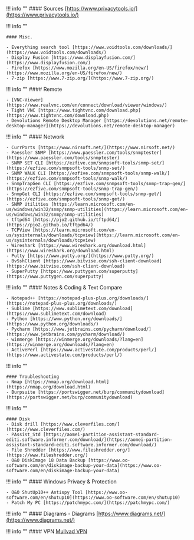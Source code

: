 !!! info ""
    #### Sources
    [https://www.privacytools.io/](https://www.privacytools.io/)

!!! info ""

    #### Misc.

    - Everything search tool [https://www.voidtools.com/downloads/](https://www.voidtools.com/downloads/)
    - Display Fusion [https://www.displayfusion.com/](https://www.displayfusion.com/)
    - Firefox [https://www.mozilla.org/en-US/firefox/new/](https://www.mozilla.org/en-US/firefox/new/)
    - 7-zip [https://www.7-zip.org/](https://www.7-zip.org/)


!!! info ""
    #### Remote

    - [VNC-Viewer] (https://www.realvnc.com/en/connect/download/viewer/windows/)
    - Tight VNC [https://www.tightvnc.com/download.php](https://www.tightvnc.com/download.php)
    - Devolutions Remote Desktop Manager [https://devolutions.net/remote-desktop-manager](https://devolutions.net/remote-desktop-manager)


!!! info ""
    #### Network

    - CurrPorts [https://www.nirsoft.net/](https://www.nirsoft.net/)        
    - Paessler SNMP [https://www.paessler.com/tools/snmptester](https://www.paessler.com/tools/snmptester)
    - SNMP SET CLI [https://ezfive.com/snmpsoft-tools/snmp-set/](https://ezfive.com/snmpsoft-tools/snmp-set/)
    - SNMP WALK CLI [https://ezfive.com/snmpsoft-tools/snmp-walk/](https://ezfive.com/snmpsoft-tools/snmp-walk/)
    - SnmpTrapGen CLI [https://ezfive.com/snmpsoft-tools/snmp-trap-gen/](https://ezfive.com/snmpsoft-tools/snmp-trap-gen/)        
    - SnmpGet CLI [https://ezfive.com/snmpsoft-tools/snmp-get/](https://ezfive.com/snmpsoft-tools/snmp-get/)
    - SNMP Utilities [https://learn.microsoft.com/en-us/windows/win32/snmp/snmp-utilities](https://learn.microsoft.com/en-us/windows/win32/snmp/snmp-utilities)
    - tftpd64 [https://pjo2.github.io/tftpd64/](https://pjo2.github.io/tftpd64/)
    - TCPView [https://learn.microsoft.com/en-us/sysinternals/downloads/tcpview](https://learn.microsoft.com/en-us/sysinternals/downloads/tcpview)
    - Wireshark [https://www.wireshark.org/download.html](https://www.wireshark.org/download.html)
    - Putty [https://www.putty.org/](https://www.putty.org/)
    - BvSshClient [https://www.bitvise.com/ssh-client-download](https://www.bitvise.com/ssh-client-download)
    - SuperPutty [https://www.puttygen.com/superputty](https://www.puttygen.com/superputty)


!!! info ""
    #### Notes & Coding & Text Compare

    - Notepad++ [https://notepad-plus-plus.org/downloads/](https://notepad-plus-plus.org/downloads/)
    - Sublime [https://www.sublimetext.com/download](https://www.sublimetext.com/download)
    - Python [https://www.python.org/downloads/](https://www.python.org/downloads/)
    - Pycharm [https://www.jetbrains.com/pycharm/download/](https://www.jetbrains.com/pycharm/download/)
    - winmerge [https://winmerge.org/downloads/?lang=en](https://winmerge.org/downloads/?lang=en)
    - ActivePerl [https://www.activestate.com/products/perl/](https://www.activestate.com/products/perl/)


!!! info ""

    #### Troubleshooting
    - Nmap [https://nmap.org/download.html](https://nmap.org/download.html)
    - Burpsuite [https://portswigger.net/burp/communitydownload](https://portswigger.net/burp/communitydownload)


!!! info ""

    #### Disk
    - Disk drill [https://www.cleverfiles.com/](https://www.cleverfiles.com/)
    - PAssist_Std [https://aomei-partition-assistant-standard-editi.software.informer.com/download/](https://aomei-partition-assistant-standard-editi.software.informer.com/download/)
    - File Shredder [https://www.fileshredder.org/](https://www.fileshredder.org/)
    - O&O DiskImage 18 Data Backup [https://www.oo-software.com/en/diskimage-backup-your-data](https://www.oo-software.com/en/diskimage-backup-your-data)


!!! info ""
    #### Windows Privacy & Protection

    - O&O ShutUp10++ Antispy Tool [https://www.oo-software.com/en/shutup10](https://www.oo-software.com/en/shutup10)
    - Patch My PC [https://patchmypc.com/](https://patchmypc.com/)


!!! info ""
    #### Diagrams
    - Diagrams [https://www.diagrams.net/](https://www.diagrams.net/)


!!! info ""
    #### VPN
    [Mullvad VPN](https://www.notion.so/Mullvad-VPN-5ae9f00cf8504eb994985158e85d3296)

